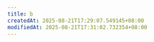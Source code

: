 ```yaml
---
title: b
createdAt: 2025-08-21T17:29:07.549145+08:00
modifiedAt: 2025-08-21T17:31:02.732354+08:00
---
```



